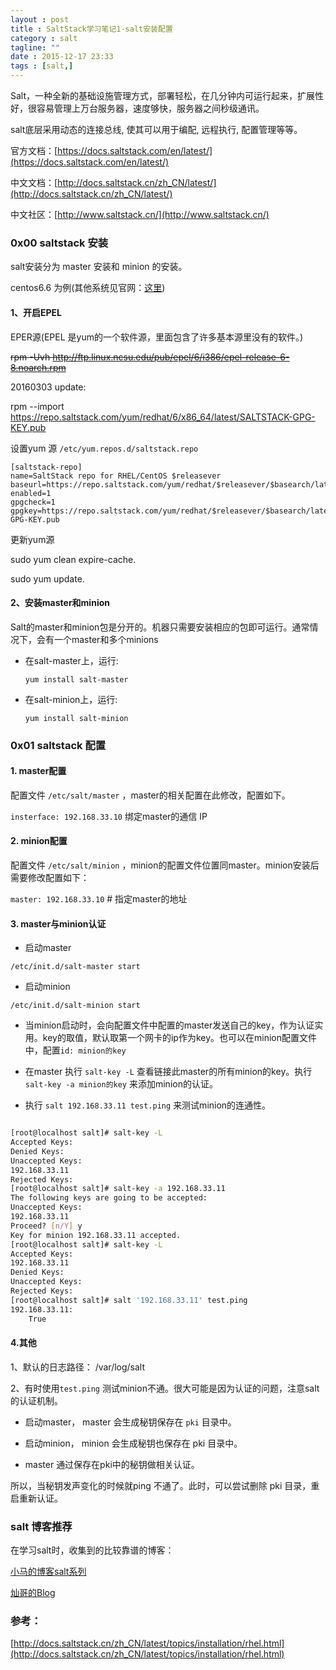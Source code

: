 ```yaml
---
layout : post
title : SaltStack学习笔记1-salt安装配置
category : salt
tagline: ""
date : 2015-12-17 23:33
tags : [salt,]
---
```



Salt，一种全新的基础设施管理方式，部署轻松，在几分钟内可运行起来，扩展性好，很容易管理上万台服务器，速度够快，服务器之间秒级通讯。

salt底层采用动态的连接总线, 使其可以用于编配, 远程执行, 配置管理等等。

官方文档：[https://docs.saltstack.com/en/latest/](https://docs.saltstack.com/en/latest/)

中文文档：[http://docs.saltstack.cn/zh_CN/latest/](http://docs.saltstack.cn/zh_CN/latest/)

中文社区：[http://www.saltstack.cn/](http://www.saltstack.cn/)

### 0x00 saltstack 安装

salt安装分为 master 安装和 minion 的安装。

centos6.6 为例(其他系统见官网：[这里](https://docs.saltstack.com/en/latest/topics/installation/index.html#platform-specific-installation-instructions))

#### 1、开启EPEL

EPER源(EPEL 是yum的一个软件源，里面包含了许多基本源里没有的软件。)

<del>rpm -Uvh http://ftp.linux.ncsu.edu/pub/epel/6/i386/epel-release-6-8.noarch.rpm </del>


20160303 update:

rpm --import https://repo.saltstack.com/yum/redhat/6/x86_64/latest/SALTSTACK-GPG-KEY.pub

设置yum 源  ``/etc/yum.repos.d/saltstack.repo``

    [saltstack-repo]
    name=SaltStack repo for RHEL/CentOS $releasever
    baseurl=https://repo.saltstack.com/yum/redhat/$releasever/$basearch/latest
    enabled=1
    gpgcheck=1
    gpgkey=https://repo.saltstack.com/yum/redhat/$releasever/$basearch/latest/SALTSTACK-GPG-KEY.pub

更新yum源 

sudo yum clean expire-cache.

sudo yum update.

#### 2、安装master和minion

Salt的master和minion包是分开的。机器只需要安装相应的包即可运行。通常情况下，会有一个master和多个minions

- 在salt-master上，运行:
    
    ``yum install salt-master``

- 在salt-minion上，运行:

    ``yum install salt-minion``

### 0x01 saltstack 配置

#### 1. master配置

配置文件 `/etc/salt/master` ，master的相关配置在此修改，配置如下。

`insterface: 192.168.33.10` 绑定master的通信 IP

#### 2. minion配置

配置文件 `/etc/salt/minion` ，minion的配置文件位置同master。minion安装后需要修改配置如下：

`master: 192.168.33.10` # 指定master的地址

#### 3. master与minion认证

- 启动master 

`/etc/init.d/salt-master start`

- 启动minion 

`/etc/init.d/salt-minion start`

- 当minion启动时，会向配置文件中配置的master发送自己的key，作为认证实用。key的取值，默认取第一个网卡的ip作为key。也可以在minion配置文件中，配置`id: minion的key `

- 在master 执行 `salt-key -L` 查看链接此master的所有minion的key。执行 `salt-key -a minion的key` 来添加minion的认证。

- 执行 `salt 192.168.33.11 test.ping` 来测试minion的连通性。

```bash 

[root@localhost salt]# salt-key -L
Accepted Keys:
Denied Keys:
Unaccepted Keys:
192.168.33.11
Rejected Keys:
[root@localhost salt]# salt-key -a 192.168.33.11
The following keys are going to be accepted:
Unaccepted Keys:
192.168.33.11
Proceed? [n/Y] y
Key for minion 192.168.33.11 accepted.
[root@localhost salt]# salt-key -L
Accepted Keys:
192.168.33.11
Denied Keys:
Unaccepted Keys:
Rejected Keys:
[root@localhost salt]# salt '192.168.33.11' test.ping 
192.168.33.11:
    True

```

#### 4.其他

1、默认的日志路径： /var/log/salt

2、有时使用``test.ping`` 测试minion不通。很大可能是因为认证的问题，注意salt 的认证机制。

- 启动master， master 会生成秘钥保存在 ``pki`` 目录中。

- 启动minion， minion 会生成秘钥也保存在 pki 目录中。

- master 通过保存在pki中的秘钥做相关认证。

所以，当秘钥发声变化的时候就ping 不通了。此时，可以尝试删除 pki 目录，重启重新认证。







### salt 博客推荐

在学习salt时，收集到的比较靠谱的博客：

[小马的博客salt系列](http://www.xiaomastack.com/category/salt/)

[灿哥的Blog](http://www.shencan.net/index.php/category/%E8%87%AA%E5%8A%A8%E5%8C%96%E8%BF%90%E7%BB%B4/saltstack/)

### 参考：

[http://docs.saltstack.cn/zh_CN/latest/topics/installation/rhel.html](http://docs.saltstack.cn/zh_CN/latest/topics/installation/rhel.html)